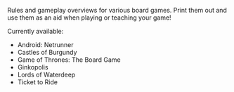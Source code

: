 Rules and gameplay overviews for various board games. Print them out and use them as an aid when playing or teaching your game!

Currently available:
* Android: Netrunner
* Castles of Burgundy
* Game of Thrones: The Board Game
* Ginkopolis
* Lords of Waterdeep
* Ticket to Ride
